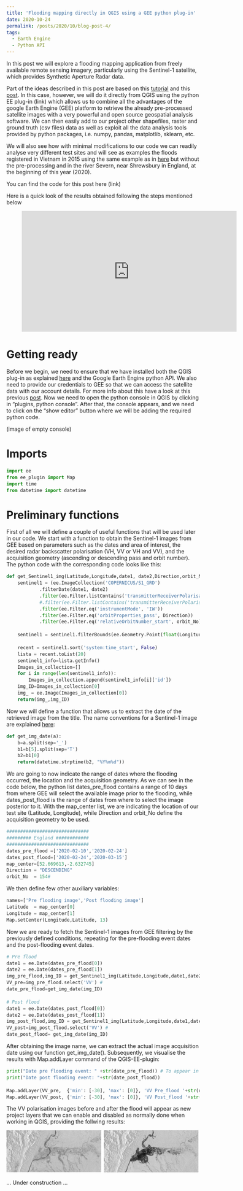```yaml
---
title: 'Flooding mapping directly in QGIS using a GEE python plug-in'
date: 2020-10-24
permalink: /posts/2020/10/blog-post-4/
tags:
  - Earth Engine
  - Python API
---
```

In this post we will explore a flooding mapping application from freely available remote sensing imagery, particularly using the Sentinel-1 satellite, which provides Synthetic Aperture Radar data. 

Part of the ideas described in this post are based on this [tutorial](https://www.youtube.com/watch?v=derOXkPCH80) and this [post](https://labo.obs-mip.fr/multitemp/mapping-flooded-areas-using-sentinel-1-in-google-earth-engine/). In this case, however, we will do it directly from QGIS using the python EE plug-in (link) which allows us to combine all the advantages of the google Earth Engine (GEE) platform to retrieve the already pre-processed satellite images with a very powerful and open source geospatial analysis software. We can then easily add to our project other shapefiles, raster and ground truth (csv files) data as well as exploit all the data analysis tools provided by python packages, i.e. numpy, pandas, matplotlib, sklearn, etc.

We will also see how with minimal modifications to our code we can readily analyse very different test sites and will see as examples the floods registered in Vietnam in 2015 using the same example as in [here](https://www.youtube.com/watch?v=derOXkPCH80) but without the pre-processing and in the river Severn, near Shrewsbury in England, at the beginning of this year (2020).

You can find the code for this post here (link)

Here is a quick look of the results obtained following the steps mentioned below 

<!-- blank line -->
<figure class="video_container">
  <iframe width="560" height="315" src="https://www.youtube.com/embed/GzPkJRSIBMU" frameborder="0" allowfullscreen="true"> </iframe>
</figure>
<!-- blank line -->

Getting ready
======
Before we begin, we need to ensure that we have installed both the QGIS plug-in as explained [here](https://gee-community.github.io/qgis-earthengine-plugin/) and the Google Earth Engine python API. We also need to provide our credentials to GEE so that we can access the satellite data with our account details. For more info about this have a look at this previous [post](https://crisjosil.github.io/posts/2020/02/blog-post-1/).
Now we need to open the python console in QGIS by clicking in “plugins, python console”. After that, the console appears, and we need to click on the “show editor” button where we will be adding the required python code.

(image of empty console)

Imports
======
```python
import ee
from ee_plugin import Map
import time
from datetime import datetime
```

Preliminary functions
======
First of all we will define a couple of useful functions that will be used later in our code. We start with a function to obtain the Sentinel-1 images from GEE based on parameters such as the dates and area of interest, the desired radar backscatter polarisation (VH, VV or VH and VV), and the acquisition geometry (ascending or descending pass and orbit number). The python code with the corresponding code looks like this:

```python
def get_Sentinel1_img(Latitude,Longitude,date1, date2,Direction,orbit_No):
    sentinel1 = (ee.ImageCollection('COPERNICUS/S1_GRD')
            .filterDate(date1, date2)
            .filter(ee.Filter.listContains('transmitterReceiverPolarisation', 'VV'))
            #.filter(ee.Filter.listContains('transmitterReceiverPolarisation', 'VH'))
            .filter(ee.Filter.eq('instrumentMode', 'IW'))
            .filter(ee.Filter.eq('orbitProperties_pass', Direction))
            .filter(ee.Filter.eq('relativeOrbitNumber_start', orbit_No))); 
              
    sentinel1 = sentinel1.filterBounds(ee.Geometry.Point(float(Longitude),float(Latitude)))
    
    recent = sentinel1.sort('system:time_start', False)
    lista = recent.toList(20)
    sentinel1_info=lista.getInfo()
    Images_in_collection=[]
    for i in range(len(sentinel1_info)):
        Images_in_collection.append(sentinel1_info[i]['id'])
    img_ID=Images_in_collection[0]
    img_ = ee.Image(Images_in_collection[0])
    return(img_,img_ID)
```
  
Now we will define a function that allows us to extract the date of the retrieved image from the title. The name conventions for a Sentinel-1 image are explained [here](https://sentinel.esa.int/web/sentinel/user-guides/sentinel-1-sar/naming-conventions ):  

```python
def get_img_date(a):
    b=a.split(sep='_')
    b1=b[5].split(sep='T')
    b2=b1[0]
    return(datetime.strptime(b2, "%Y%m%d"))
```
  
We are going to now indicate the range of dates where the flooding occurred, the location and the acquisition geometry. As we can see in the code below, the python list dates_pre_flood contains a range of 10 days from where GEE will select the available image prior to the flooding, while dates_post_flood is the range of dates from where to select the image posterior to it. With the map_center list, we are indicating the location of our test site (Latitude, Longitude), while Direction and orbit_No define the acquisition geometry to be used.
```python
##############################
######### England ############
##############################
dates_pre_flood =['2020-02-10','2020-02-24']  
dates_post_flood=['2020-02-24','2020-03-15']
map_center=[52.669613,-2.632745] 
Direction = "DESCENDING"
orbit_No  = 154# 
```
We then define few other auxiliary variables:
```python
names=['Pre flooding image','Post flooding image']
Latitude  = map_center[0]
Longitude = map_center[1]
Map.setCenter(Longitude,Latitude, 13)
```
Now we are ready to fetch the Sentinel-1 images from GEE filtering by the previously defined conditions, repeating for the pre-flooding event dates and the post-flooding event dates.
```python
# Pre flood
date1 = ee.Date(dates_pre_flood[0])
date2 = ee.Date(dates_pre_flood[1])
img_pre_flood,img_ID = get_Sentinel1_img(Latitude,Longitude,date1,date2,Direction,orbit_No)
VV_pre=img_pre_flood.select('VV') # 
date_pre_flood=get_img_date(img_ID)

# Post flood
date1 = ee.Date(dates_post_flood[0])
date2 = ee.Date(dates_post_flood[1])
img_post_flood,img_ID = get_Sentinel1_img(Latitude,Longitude,date1,date2,Direction,orbit_No)
VV_post=img_post_flood.select('VV') # 
date_post_flood= get_img_date(img_ID)
```

After obtaining the image name, we can extract the actual image acquisition date using our function get_img_date(). Subsequently, we visualise the results with Map.addLayer command of the QGIS-EE-plugin: 
```python
print("Date pre flooding event: " +str(date_pre_flood)) # To appear in the python console
print("Date post flooding event: "+str(date_post_flood))

Map.addLayer(VV_pre,  {'min': [-30], 'max': [0]}, 'VV Pre_flood '+str(date_pre_flood)) # To appear as new project layers 
Map.addLayer(VV_post, {'min': [-30], 'max': [0]}, 'VV Post_flood '+str(date_post_flood))
```
The VV polarisation images before and after the flood will appear as new project layers that we can enable and disabled as normally done when working in QGIS, providing the follwing results:

![img](/images/Floods_post/VV_Before_After.png)







... Under construction ...






